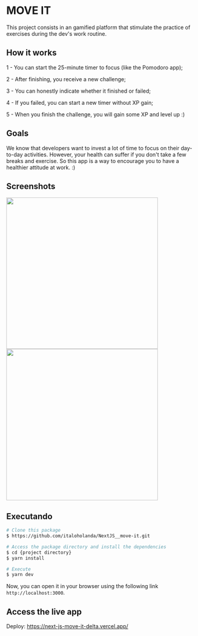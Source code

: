 # MOVE IT

This project consists in an gamified platform that stimulate the practice of exercises during the dev's work routine.

## How it works

1 - You can start the 25-minute timer to focus (like the Pomodoro app);

2 - After finishing, you receive a new challenge;

3 - You can honestly indicate whether it finished or failed;

4 - If you failed, you can start a new timer without XP gain;

5 - When you finish the challenge, you will gain some XP and level up :)

## Goals

We know that developers want to invest a lot of time to focus on their day-to-day activities. However, your health can suffer if you don't take a few breaks and exercise. So this app is a way to encourage you to have a healthier attitude at work. :)

## Screenshots

<div>
   <img src="https://user-images.githubusercontent.com/76733221/131335722-2d98a758-a156-45ff-a883-48b1d776db63.png" width="400px">
   <img src="https://user-images.githubusercontent.com/76733221/131335856-19877c40-967d-4d1a-84ac-b56b66d7fc99.png" width="400px">
</div>

## Executando

```bash
# Clone this package
$ https://github.com/italoholanda/NextJS__move-it.git
```

```bash
# Access the package directory and install the dependencies
$ cd {project directory}
$ yarn install
```

```bash
# Execute
$ yarn dev
```
Now, you can open it in your browser using the following link `http://localhost:3000`.

## Access the live app

Deploy: https://next-js-move-it-delta.vercel.app/
